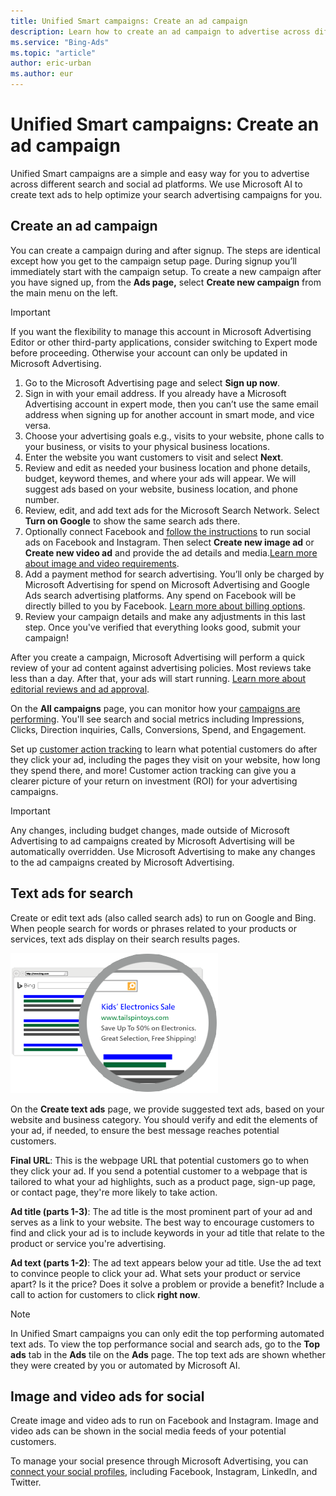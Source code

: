 ```yaml
---
title: Unified Smart campaigns: Create an ad campaign
description: Learn how to create an ad campaign to advertise across different search and social ad platforms.
ms.service: "Bing-Ads"
ms.topic: "article"
author: eric-urban
ms.author: eur
---
```


# Unified Smart campaigns: Create an ad campaign

Unified Smart campaigns are a simple and easy way for you to advertise across different search and social ad platforms. We use Microsoft AI to create text ads to help optimize your search advertising campaigns for you.

## Create an ad campaign

You can create a campaign during and after signup. The steps are identical except how you get to the campaign setup page. During signup you’ll immediately start with the campaign setup. To create a new campaign after you have signed up, from the **Ads page,** select **Create new campaign** from the main menu on the left.

> [!IMPORTANT]
> If you want the flexibility to manage this account in Microsoft Advertising Editor or other third-party applications, consider switching to Expert mode before proceeding. Otherwise your account can only be updated in Microsoft Advertising.

1. Go to the Microsoft Advertising page and select **Sign up now**.
1. Sign in with your email address. If you already have a Microsoft Advertising account in expert mode, then you can’t use the same email address when signing up for another account in smart mode, and vice versa.
1. Choose your advertising goals e.g., visits to your website, phone calls to your business, or visits to your physical business locations.
1. Enter the website you want customers to visit and select **Next**.
1. Review and edit as needed your business location and phone details, budget, keyword themes, and where your ads will appear. We will suggest ads based on your website, business location, and phone number.
1. Review, edit, and add text ads for the Microsoft Search Network. Select **Turn on Google** to show the same search ads there.
1. Optionally connect Facebook and [follow the instructions](./hlp_DMC_CONC_AccountSettings.md) to run social ads on Facebook and Instagram. Then select **Create new image ad** or **Create new video ad** and provide the ad details and media.[Learn more about image and video requirements](./hlp_DMC_CONC_ImageVideoRequirements.md).
1. Add a payment method for search advertising. You’ll only be charged by Microsoft Advertising for spend on Microsoft Advertising and Google Ads search advertising platforms. Any spend on Facebook will be directly billed to you by Facebook. [Learn more about billing options](./hlp_BA_PROC_AddBilling.md).
1. Review your campaign details and make any adjustments in this last step. Once you've verified that everything looks good, submit your campaign!

After you create a campaign, Microsoft Advertising will perform a quick review of your ad content against advertising policies. Most reviews take less than a day. After that, your ads will start running. [Learn more about editorial reviews and ad approval](./hlp_DMC_CONC_UnderstandDisapprovedAds.md).

On the **All campaigns** page, you can monitor how your [campaigns are performing](./hlp_DMC_CONC_CampaignPerformance.md). You'll see search and social metrics including Impressions, Clicks, Direction inquiries, Calls, Conversions, Spend, and Engagement.

Set up [customer action tracking](./hlp_BA_CONC_SmartCT_AddTag.md) to learn what potential customers do after they click your ad, including the pages they visit on your website, how long they spend there, and more! Customer action tracking can give you a clearer picture of your return on investment (ROI) for your advertising campaigns.

> [!IMPORTANT]
> Any changes, including budget changes, made outside of Microsoft Advertising to ad campaigns created by Microsoft Advertising will be automatically overridden. Use Microsoft Advertising to make any changes to the ad campaigns created by Microsoft Advertising.

## Text ads for search

Create or edit text ads (also called search ads) to run on Google and Bing. When people search for words or phrases related to your products or services, text ads display on their search results pages.

![Example of a text ad displaying on a search results page.](../images/BA_Conc_NewAdv_SERP.png)

On the **Create text ads** page, we provide suggested text ads, based on your website and business category. You should verify and edit the elements of your ad, if needed, to ensure the best message reaches potential customers.

**Final URL**: This is the webpage URL that potential customers go to when they click your ad. If you send a potential customer to a webpage that is tailored to what your ad highlights, such as a product page, sign-up page, or contact page, they're more likely to take action.

**Ad title (parts 1-3)**: The ad title is the most prominent part of your ad and serves as a link to your website. The best way to encourage customers to find and click your ad is to include keywords in your ad title that relate to the product or service you're advertising.

**Ad text (parts 1-2)**: The ad text appears below your ad title. Use the ad text to convince people to click your ad. What sets your product or service apart? Is it the price? Does it solve a problem or provide a benefit? Include a call to action for customers to click **right now**.

> [!NOTE]
> In Unified Smart campaigns you can only edit the top performing automated text ads. To view the top performance social and search ads, go to the **Top ads** tab in the **Ads** tile on the **Ads** page. The top text ads are shown whether they were created by you or automated by Microsoft AI.

## Image and video ads for social

Create image and video ads to run on Facebook and Instagram. Image and video ads can be shown in the social media feeds of your potential customers.

To manage your social presence through Microsoft Advertising, you can [connect your social profiles](./hlp_DMC_CONC_AccountSettings.md), including Facebook, Instagram, LinkedIn, and Twitter.


